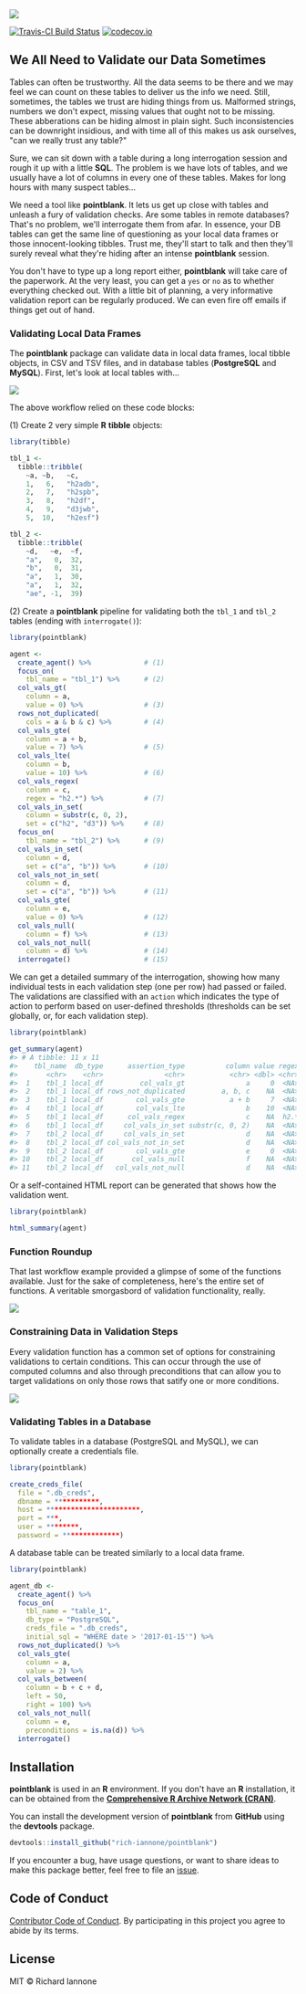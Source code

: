 <img src="inst/graphics/pointblank_logo.png">

[![Travis-CI Build Status](https://travis-ci.org/rich-iannone/pointblank.svg?branch=master)](https://travis-ci.org/rich-iannone/pointblank)
[![codecov.io](https://codecov.io/github/rich-iannone/pointblank/coverage.svg?branch=master)](https://codecov.io/github/rich-iannone/pointblank?branch=master) 

## We All Need to Validate our Data Sometimes

Tables can often be trustworthy. All the data seems to be there and we may feel we can count on these 
tables to deliver us the info we need. Still, sometimes, the tables we trust are hiding things from
us. Malformed strings, numbers we don't expect, missing values that ought not to be missing. These
abberations can be hiding almost in plain sight. Such inconsistencies can be downright insidious, and with time all of this makes us ask ourselves, "can we really trust any table?"

Sure, we can sit down with a table during a long interrogation session and rough it up with a little **SQL**. The problem is we have lots of tables, and we usually have a lot of columns in every one of these tables. Makes for long hours with many suspect tables...

We need a tool like **pointblank**. It lets us get up close with tables and unleash a fury of validation checks. Are some tables in remote databases? That's no problem, we'll interrogate them from afar. In essence, your DB tables can get the same line of questioning as your local data frames or those innocent-looking tibbles. Trust me, they'll start to talk and then they'll surely reveal what they're hiding after an intense **pointblank** session.

You don't have to type up a long report either, **pointblank** will take care of the paperwork. At the very least, you can get a `yes` or `no` as to whether everything checked out. With a little bit of planning, a very informative validation report can be regularly produced. We can even fire off emails if things get out of hand.

### Validating Local Data Frames

The **pointblank** package can validate data in local data frames, local tibble objects, in CSV and TSV files, and in database tables (**PostgreSQL** and **MySQL**). First, let's look at local tables with...

<img src="inst/graphics/example_workflow.png">

The above workflow relied on these code blocks:

  (1) Create 2 very simple **R** **tibble** objects:

```r
library(tibble)

tbl_1 <-
  tibble::tribble(
    ~a, ~b,   ~c,
    1,   6,   "h2adb",
    2,   7,   "h2spb",
    3,   8,   "h2df",
    4,   9,   "d3jwb",
    5,  10,   "h2esf")

tbl_2 <-
  tibble::tribble(
    ~d,   ~e,  ~f,
    "a",   0,  32,
    "b",   0,  31,
    "a",   1,  30,
    "a",   1,  32,
    "ae", -1,  39)
```

  (2) Create a **pointblank** pipeline for validating both the `tbl_1` and `tbl_2` tables (ending with `interrogate()`):

```r
library(pointblank)

agent <- 
  create_agent() %>%             # (1)
  focus_on(
    tbl_name = "tbl_1") %>%      # (2)
  col_vals_gt(
    column = a,
    value = 0) %>%               # (3)
  rows_not_duplicated(
    cols = a & b & c) %>%        # (4)
  col_vals_gte(
    column = a + b,
    value = 7) %>%               # (5)
  col_vals_lte(
    column = b,
    value = 10) %>%              # (6)
  col_vals_regex(
    column = c,
    regex = "h2.*") %>%          # (7)
  col_vals_in_set(
    column = substr(c, 0, 2),
    set = c("h2", "d3")) %>%     # (8)
  focus_on(
    tbl_name = "tbl_2") %>%      # (9)
  col_vals_in_set(
    column = d,
    set = c("a", "b")) %>%       # (10)
  col_vals_not_in_set(
    column = d,
    set = c("a", "b")) %>%       # (11)
  col_vals_gte(
    column = e,
    value = 0) %>%               # (12)
  col_vals_null(
    column = f) %>%              # (13)
  col_vals_not_null(
    column = d) %>%              # (14)
  interrogate()                  # (15)
```

We can get a detailed summary of the interrogation, showing how many individual tests in each validation step (one per row) had passed or failed. The validations are classified with an `action` which indicates the type of action to perform based on user-defined thresholds (thresholds can be set globally, or, for each validation step).

```r
library(pointblank)

get_summary(agent)
#> # A tibble: 11 x 11
#>    tbl_name  db_type      assertion_type          column value regex all_passed     n n_passed f_passed action
#>       <chr>    <chr>               <chr>           <chr> <dbl> <chr>      <lgl> <dbl>    <dbl>    <dbl>  <chr>
#>  1    tbl_1 local_df         col_vals_gt               a     0  <NA>       TRUE     5        5      1.0   <NA>
#>  2    tbl_1 local_df rows_not_duplicated         a, b, c    NA  <NA>       TRUE     5        5      1.0   <NA>
#>  3    tbl_1 local_df        col_vals_gte           a + b     7  <NA>       TRUE     5        5      1.0   <NA>
#>  4    tbl_1 local_df        col_vals_lte               b    10  <NA>       TRUE     5        5      1.0   <NA>
#>  5    tbl_1 local_df      col_vals_regex               c    NA  h2.*      FALSE     5        4      0.8   warn
#>  6    tbl_1 local_df     col_vals_in_set substr(c, 0, 2)    NA  <NA>       TRUE     5        5      1.0   <NA>
#>  7    tbl_2 local_df     col_vals_in_set               d    NA  <NA>      FALSE     5        4      0.8   warn
#>  8    tbl_2 local_df col_vals_not_in_set               d    NA  <NA>      FALSE     5        1      0.2   warn
#>  9    tbl_2 local_df        col_vals_gte               e     0  <NA>      FALSE     5        4      0.8   warn
#> 10    tbl_2 local_df       col_vals_null               f    NA  <NA>      FALSE     5        0      0.0   warn
#> 11    tbl_2 local_df   col_vals_not_null               d    NA  <NA>       TRUE     5        5      1.0   <NA>
```

Or a self-contained HTML report can be generated that shows how the validation went.

```r
library(pointblank)

html_summary(agent)
```

### Function Roundup

That last workflow example provided a glimpse of some of the functions available. Just for the sake of completeness, here's the entire set of functions. A veritable smorgasbord of validation functionality, really.

<img src="inst/graphics/pointblank_functions.png">

### Constraining Data in Validation Steps

Every validation function has a common set of options for constraining validations to certain conditions. This can occur through the use of computed columns and also through preconditions that can allow you to target validations on only those rows that satify one or more conditions. 

<img src="inst/graphics/function_options.png">

### Validating Tables in a Database

To validate tables in a database (PostgreSQL and MySQL), we can optionally create a credentials file.

```r
library(pointblank)

create_creds_file(
  file = ".db_creds",
  dbname = ***********,
  host = ***********************,
  port = ***,
  user = ********,
  password = **************)
```

A database table can be treated similarly to a local data frame.

```r
library(pointblank)

agent_db <- 
  create_agent() %>%
  focus_on(
    tbl_name = "table_1",
    db_type = "PostgreSQL",
    creds_file = ".db_creds",
    initial_sql = "WHERE date > '2017-01-15'") %>%
  rows_not_duplicated() %>%
  col_vals_gte(
    column = a,
    value = 2) %>%
  col_vals_between(
    column = b + c + d,
    left = 50,
    right = 100) %>%
  col_vals_not_null(
    column = e,
    preconditions = is.na(d)) %>%
  interrogate()
```

## Installation

**pointblank** is used in an **R** environment. If you don't have an **R** installation, it can be obtained from the [**Comprehensive R Archive Network (CRAN)**](https://cran.r-project.org/).

You can install the development version of **pointblank** from **GitHub** using the **devtools** package.

```r
devtools::install_github("rich-iannone/pointblank")
```

If you encounter a bug, have usage questions, or want to share ideas to make this package better, feel free to file an [issue](https://github.com/rich-iannone/pointblank/issues).

## Code of Conduct

[Contributor Code of Conduct](https://github.com/rich-iannone/pointblank/blob/master/CONDUCT.md). By participating in this project you agree to abide by its terms.

## License

MIT &copy; Richard Iannone
